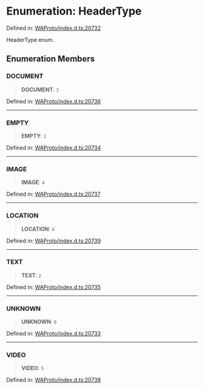 # Enumeration: HeaderType

Defined in: [WAProto/index.d.ts:20732](https://github.com/Fokusdotid/bail/blob/8a30cf93a8ac726f06d1ad6578695812a8253e53/WAProto/index.d.ts#L20732)

HeaderType enum.

## Enumeration Members

### DOCUMENT

> **DOCUMENT**: `3`

Defined in: [WAProto/index.d.ts:20736](https://github.com/Fokusdotid/bail/blob/8a30cf93a8ac726f06d1ad6578695812a8253e53/WAProto/index.d.ts#L20736)

***

### EMPTY

> **EMPTY**: `1`

Defined in: [WAProto/index.d.ts:20734](https://github.com/Fokusdotid/bail/blob/8a30cf93a8ac726f06d1ad6578695812a8253e53/WAProto/index.d.ts#L20734)

***

### IMAGE

> **IMAGE**: `4`

Defined in: [WAProto/index.d.ts:20737](https://github.com/Fokusdotid/bail/blob/8a30cf93a8ac726f06d1ad6578695812a8253e53/WAProto/index.d.ts#L20737)

***

### LOCATION

> **LOCATION**: `6`

Defined in: [WAProto/index.d.ts:20739](https://github.com/Fokusdotid/bail/blob/8a30cf93a8ac726f06d1ad6578695812a8253e53/WAProto/index.d.ts#L20739)

***

### TEXT

> **TEXT**: `2`

Defined in: [WAProto/index.d.ts:20735](https://github.com/Fokusdotid/bail/blob/8a30cf93a8ac726f06d1ad6578695812a8253e53/WAProto/index.d.ts#L20735)

***

### UNKNOWN

> **UNKNOWN**: `0`

Defined in: [WAProto/index.d.ts:20733](https://github.com/Fokusdotid/bail/blob/8a30cf93a8ac726f06d1ad6578695812a8253e53/WAProto/index.d.ts#L20733)

***

### VIDEO

> **VIDEO**: `5`

Defined in: [WAProto/index.d.ts:20738](https://github.com/Fokusdotid/bail/blob/8a30cf93a8ac726f06d1ad6578695812a8253e53/WAProto/index.d.ts#L20738)
